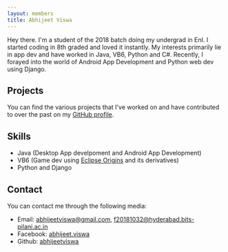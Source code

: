 ```yaml
---
layout: members
title: Abhijeet Viswa
---
```


Hey there. I'm a student of the 2018 batch doing my undergrad in EnI. I started coding in 8th graded and loved it instantly. My interests primarily lie in app dev and have worked in Java, VB6, Python and C#. Recently, I forayed into the world of Android App Development and Python web dev using Django.

Projects
--------

You can find the various projects that I've worked on and have contributed to over the past on my [GitHub profile](https://github.com/abhijeetviswa/).

Skills
------

*   Java (Desktop App develpoment and Android App Development)
*   VB6 (Game dev using [Eclipse Origins](https://eclipseorigins.com) and its derivatives)
*   Python and Django

Contact
-------

You can contact me through the following media:

*   Email: abhijeetviswa@gmail.com, f20181032@hyderabad.bits-pilani.ac.in
*   Facebook: [abhijeet.viswa](https://facebook.com/abhijeet.viswa)
*   Github: [abhijeetviswa](https://github.com/abhijeetviswa)